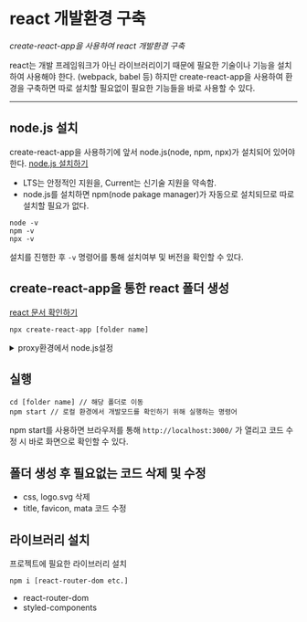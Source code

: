 # react 개발환경 구축

_create-react-app을 사용하여 react 개발환경 구축_

react는 개발 프레임워크가 아닌 라이브러리이기 때문에 필요한 기술이나 기능을 설치하여 사용해야 한다. (webpack, babel 등) 하지만 create-react-app을 사용하여 환경을 구축하면 따로 설치할 필요없이 필요한 기능들을 바로 사용할 수 있다.

---

## node.js 설치

create-react-app을 사용하기에 앞서 node.js(node, npm, npx)가 설치되어 있어야 한다.
[node.js 설치하기](https://nodejs.org/en/)

- LTS는 안정적인 지원을, Current는 신기술 지원을 약속함.
- node.js를 설치하면 npm(node pakage manager)가 자동으로 설치되므로 따로 설치할 필요가 없다.

```
node -v
npm -v
npx -v
```

설치를 진행한 후 `-v` 명령어를 통해 설치여부 및 버전을 확인할 수 있다.

## create-react-app을 통한 react 폴더 생성

[react 문서 확인하기](https://ko.reactjs.org/docs/create-a-new-react-app.html#create-react-app)

```
npx create-react-app [folder name]
```

<details>
<summary>proxy환경에서 node.js설정</summary>

create-react-app을 실행했을 때 아래와 같은 오류가 확인되었다.

```
npm ERR! code ERR_SOCKET_TIMEOUT
npm ERR! network Socket timeout
npm ERR! network This is a problem related to network connectivity.
npm ERR! network In most cases you are behind a proxy or have bad network settings.
npm ERR! network
npm ERR! network If you are behind a proxy, please make sure that the
npm ERR! network 'proxy' config is set properly.  See: 'npm help config'

npm ERR! A complete log of this run can be found in:
npm ERR!     /Users/jeonga/.npm/_logs/2022-06-27T04_25_22_210Z-debug-0.log
```

해결방법은 두가지가 있음.

**첫번째 방법**

```
npm config set proxy http://:
npm config set https-proxy http://:
```

**두번째 방법**

```
npm config set proxy false
npm cache clean --force
```

</details>

## 실행

```
cd [folder name] // 해당 폴더로 이동
npm start // 로컬 환경에서 개발모드를 확인하기 위해 실행하는 명령어
```

npm start를 사용하면 브라우저를 통해 `http://localhost:3000/` 가 열리고 코드 수정 시 바로 화면으로 확인할 수 있다.

## 폴더 생성 후 필요없는 코드 삭제 및 수정

- css, logo.svg 삭제
- title, favicon, mata 코드 수정

## 라이브러리 설치

프로젝트에 필요한 라이브러리 설치

```
npm i [react-router-dom etc.]
```

- react-router-dom
- styled-components
